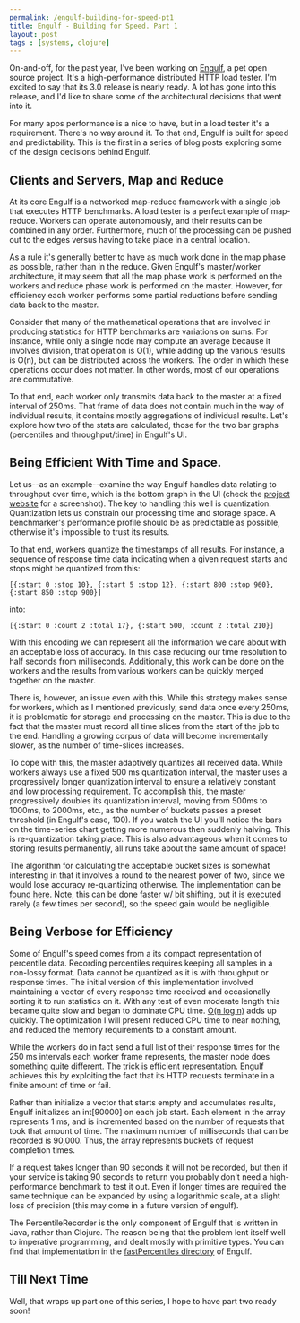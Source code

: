 ```yaml
---
permalink: /engulf-building-for-speed-pt1
title: Engulf - Building for Speed. Part 1
layout: post
tags : [systems, clojure]
---
```


On-and-off, for the past year, I've been working on [Engulf](http://engulf-project.org), a pet open source project. It's a high-performance distributed HTTP load tester. I'm excited to say that its 3.0 release is nearly ready. A lot has gone into this release, and I'd like to share some of the architectural decisions that went into it.

For many apps performance is a nice to have, but in a load tester it's a requirement. There's no way around it. To that end, Engulf is built for speed and predictability. This is the first in a series of blog posts exploring some of the design decisions behind Engulf.

## Clients and Servers, Map and Reduce

At its core Engulf is a networked map-reduce framework with a single job that executes HTTP benchmarks. A load tester is a perfect example of map-reduce. Workers can operate autonomously, and their results can be combined in any order. Furthermore, much of the processing can be pushed out to the edges versus having to take place in a central location.

As a rule it's generally better to have as much work done in the map phase as possible, rather than in the reduce. Given Engulf's master/worker architecture, it may seem that all the map phase work is performed on the workers and reduce phase work is performed on the master. However, for efficiency each worker performs some partial reductions before sending data back to the master.

Consider that many of the mathematical operations that are involved in producing statistics for HTTP benchmarks are variations on sums. For instance, while only a single node may compute an average because it involves division, that operation is O(1), while adding up the various results is O(n), but can be distributed across the workers. The order in which these operations occur does not matter. In other words, most of our operations are commutative.

To that end, each worker only transmits data back to the master at a fixed interval of 250ms. That frame of data does not contain much in the way of individual results, it contains mostly aggregations of individual results. Let's explore how two of the stats are calculated, those for the two bar graphs (percentiles and throughput/time) in Engulf's UI.

## Being Efficient With Time and Space.

Let us--as an example--examine the way Engulf handles data relating to throughput over time, which is the bottom graph in the UI (check the [project website](http://engulf-project.org) for a screenshot). The key to handling this well is quantization. Quantization lets us constrain our processing time and storage space. A benchmarker's performance profile should be as predictable as possible, otherwise it's impossible to trust its results.

To that end, workers quantize the timestamps of all results. For instance, a sequence of response time data indicating when a given request starts and stops might be quantized from this:

    [{:start 0 :stop 10}, {:start 5 :stop 12}, {:start 800 :stop 960}, {:start 850 :stop 900}]

into:

    [{:start 0 :count 2 :total 17}, {:start 500, :count 2 :total 210}]

With this encoding we can represent all the information we care about with an acceptable loss of accuracy. In this case reducing our time resolution to half seconds from milliseconds. Additionally, this work can be done on the workers and the results from various workers can be quickly merged together on the master.

There is, however, an issue even with this. While this strategy makes sense for workers, which as I mentioned previously, send data once every 250ms, it is problematic for storage and processing on the master. This is due to the fact that the master must record all time slices from the start of the job to the end. Handling a growing corpus of data will become incrementally slower, as the number of time-slices increases.

To cope with this, the master adaptively quantizes all received data. While workers always use a fixed 500 ms quantization interval, the master uses a progressively longer quantization interval to ensure a relatively constant and low processing requirement. To accomplish this, the master progressively doubles its quantization interval, moving from 500ms to 1000ms, to 2000ms, etc., as the number of buckets passes a preset threshold (in Engulf's case, 100). If you watch the UI you'll notice the bars on the time-series chart getting more numerous then suddenly halving. This is re-quantization taking place. This is also advantageous when it comes to storing results permanently, all runs take about the same amount of space!

The algorithm for calculating the acceptable bucket sizes is somewhat interesting in that it involves a round to the nearest power of two, since we would lose accuracy re-quantizing otherwise. The implementation can be [found here](https://github.com/andrewvc/engulf/blob/master/src/engulf/formulas/http_benchmark_aggregations.clj#L101). Note, this can be done faster w/ bit shifting, but it is executed rarely (a few times per second), so the speed gain would be negligible.

## Being Verbose for Efficiency

Some of Engulf's speed comes from a its compact representation of percentile data. Recording percentiles requires keeping all samples in a non-lossy format. Data cannot be quantized as it is with throughput or response times. The initial version of this implementation involved maintaining a vector of every response time received and occasionally sorting it to run statistics on it. With any test of even moderate length this became quite slow and began to dominate CPU time. [O(n log n)](http://en.wikipedia.org/wiki/Merge_sort) adds up quickly. The optimization I will present reduced CPU time to near nothing, and reduced the memory requirements to a constant amount.

While the workers do in fact send a full list of their response times for the 250 ms intervals each worker frame represents, the master node does something quite different. The trick is efficient representation. Engulf achieves this by exploiting the fact that its HTTP requests terminate in a finite amount of time or fail. 

Rather than initialize a vector that starts empty and accumulates results, Engulf initializes an int[90000] on each job start. Each element in the array represents 1 ms, and is incremented based on the number of requests that took that amount of time. The maximum number of milliseconds that can be recorded is 90,000. Thus, the array represents buckets of request completion times. 

If a request takes longer than 90 seconds it will not be recorded, but then if your service is taking 90 seconds to return you probably don't need a high-performance benchmark to test it out. Even if longer times are required the same technique can be expanded by using a logarithmic scale, at a slight loss of precision (this may come in a future version of engulf).

The PercentileRecorder is the only component of Engulf that is written in Java, rather than Clojure. The reason being that the problem lent itself well to imperative programming, and dealt mostly with primitive types. You can find that implementation in the [fastPercentiles directory](https://github.com/andrewvc/engulf/tree/master/java-src/fastPercentiles) of Engulf.

## Till Next Time

Well, that wraps up part one of this series, I hope to have part two ready soon!